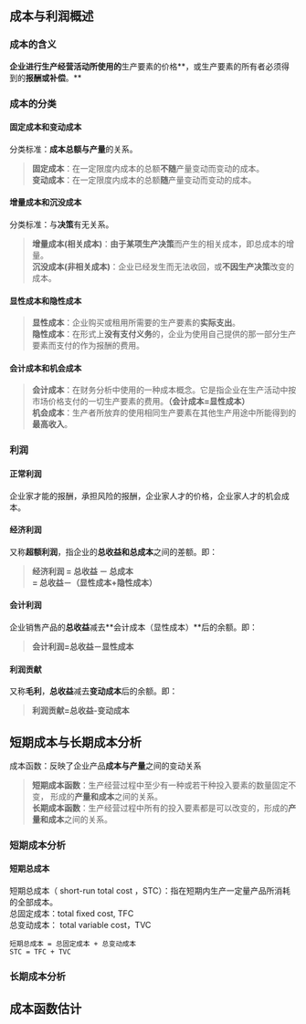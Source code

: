 ## 成本与利润概述

### 成本的含义
**企业进行生产经营活动所使用的**生产要素的价格**，或生产要素的所有者必须得到的**报酬或补偿**。**

### 成本的分类

#### 固定成本和变动成本
分类标准：**成本总额与产量**的关系。
>   **固定成本**：在一定限度内成本的总额**不随**产量变动而变动的成本。  
>   **变动成本**：在一定限度内成本的总额**随**产量变动而变动的成本。

#### 增量成本和沉没成本
分类标准：与**决策**有无关系。
>   **增量成本(相关成本)**：**由于某项生产决策**而产生的相关成本，即总成本的增量。  
>   **沉没成本(非相关成本)**：企业已经发生而无法收回，或**不因生产决策**改变的成本。

#### 显性成本和隐性成本
>   **显性成本**：企业购买或租用所需要的生产要素的**实际支出**。  
>   **隐性成本**：在形式上**没有支付义务**的，企业为使用自己提供的那一部分生产要素而支付的作为报酬的费用。

#### 会计成本和机会成本
>   **会计成本**：在财务分析中使用的一种成本概念。它是指企业在生产活动中按市场价格支付的一切生产要素的费用。**（会计成本=显性成本）**  
>   **机会成本**：生产者所放弃的使用相同生产要素在其他生产用途中所能得到的**最高收入**。

### 利润

#### 正常利润
企业家才能的报酬，承担风险的报酬，企业家人才的价格，企业家人才的机会成本。

#### 经济利润
又称**超额利润**，指企业的**总收益和总成本**之间的差额。即：
>   **经济利润 = 总收益 － 总成本**  
>   **= 总收益－（显性成本+隐性成本）**


#### 会计利润
企业销售产品的**总收益**减去**会计成本（显性成本）**后的余额。即：
>   **会计利润=总收益－显性成本**  

#### 利润贡献
又称**毛利**，**总收益**减去**变动成本**后的余额。即：
>   **利润贡献=总收益-变动成本**

## 短期成本与长期成本分析

成本函数：反映了企业产品**成本与产量**之间的变动关系

>   **短期成本函数**：生产经营过程中至少有一种或若干种投入要素的数量固定不变， 形成的**产量和成本**之间的关系。  
>   **长期成本函数**：生产经营过程中所有的投入要素都是可以改变的，形成的**产量和成本**之间的关系。

### 短期成本分析

#### 短期总成本

短期总成本（ short-run total cost ，STC）：指在短期内生产一定量产品所消耗的全部成本。  
总固定成本：total fixed cost, TFC  
总变动成本： total variable cost，TVC  
```
短期总成本 = 总固定成本 + 总变动成本
STC = TFC + TVC
```

### 长期成本分析

## 成本函数估计
